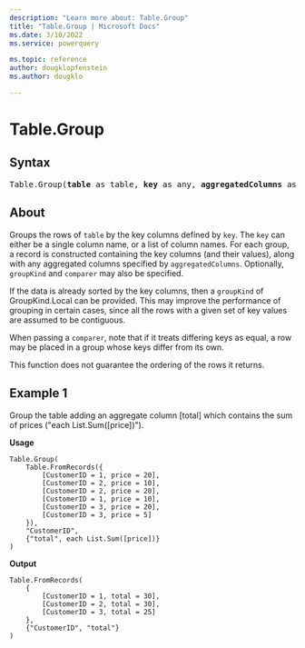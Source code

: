 ```yaml
---
description: "Learn more about: Table.Group"
title: "Table.Group | Microsoft Docs"
ms.date: 3/10/2022
ms.service: powerquery

ms.topic: reference
author: dougklopfenstein
ms.author: dougklo

---
```

# Table.Group

## Syntax

<pre>
Table.Group(<b>table</b> as table, <b>key</b> as any, <b>aggregatedColumns</b> as list, optional <b>groupKind</b> as nullable number, optional <b>comparer</b> as nullable function) as table
</pre>
  
## About

Groups the rows of `table` by the key columns defined by `key`. The `key` can either be a single column name, or a list of column names. For each group, a record is constructed containing the key columns (and their values), along with any aggregated columns specified by `aggregatedColumns`. Optionally, `groupKind` and `comparer` may also be specified.

If the data is already sorted by the key columns, then a `groupKind` of GroupKind.Local can be provided. This may improve the performance of grouping in certain cases, since all the rows with a given set of key values are assumed to be contiguous.

When passing a `comparer`, note that if it treats differing keys as equal, a row may be placed in a group whose keys differ from its own.

This function does not guarantee the ordering of the rows it returns.

## Example 1

Group the table adding an aggregate column [total] which contains the sum of prices ("each List.Sum([price])").

**Usage**

```powerquery-m
Table.Group(
    Table.FromRecords({
        [CustomerID = 1, price = 20],
        [CustomerID = 2, price = 10],
        [CustomerID = 2, price = 20],
        [CustomerID = 1, price = 10],
        [CustomerID = 3, price = 20],
        [CustomerID = 3, price = 5]
    }),
    "CustomerID",
    {"total", each List.Sum([price])}
)
```

**Output**

```powerquery-m
Table.FromRecords(
    {
        [CustomerID = 1, total = 30],
        [CustomerID = 2, total = 30],
        [CustomerID = 3, total = 25]
    },
    {"CustomerID", "total"}
)
```
